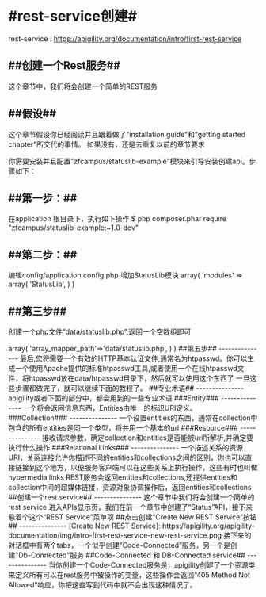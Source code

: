 #rest-service创建#
=============
rest-service : https://apigility.org/documentation/intro/first-rest-service


##创建一个Rest服务##
---------------

这个章节中，我们将会创建一个简单的REST服务

##假设##
---------------
这个章节假设你已经阅读并且跟着做了"installation guide"和“getting started chapter”所交代的事情。 如果没有，还是去重复以前的章节要求

你需要安装并且配置"zfcampus/statuslib-example"模块来引导安装创建api。步骤如下：

##第一步：##
---------------
在application 根目录下，执行如下操作
$ php composer.phar require "zfcampus/statuslib-example:~1.0-dev"

##第二步：##
---------------
编辑config/application.config.php  增加StatusLib模块
array(
	'modules' => array(
		'StatusLib',
	)
)

##第三步##
---------------
创建一个php文件“data/statuslib.php”,返回一个空数组即可
<?PHP
return array();
一定要确认这个文件是可写的

##第四步##
---------------
编辑config/autoload/local.php增加下面的配置
return array(
	'statuslib'=>array(
		'array_mapper_path'=>'data/statuslib.php',
	)
)

##第五步##
---------------
最后,您将需要一个有效的HTTP基本认证文件,通常名为htpasswd。你可以生成一个使用Apache提供的标准htpasswd工具,或者使用一个在线htpasswd文件，将htpasswd放在data/htpasswd目录下，然后就可以使用这个东西了
一旦这些步骤都做完了，就可以继续下面的教程了。

##专业术语##
---------------
apigility或者下面的部分中，都会用到的一些专业术语

###Entity###
---------------
	一个将会返回信息东西，Entities由唯一的标识URI定义。
###Collection###
---------------
	一个设置entities的东西，通常在collection中包含的所有entities是同一个类型，将共用一个基本的uri
###Resource###
---------------
	接收请求参数，确定collection和entities是否能被uri所解析,并确定要执行什么操作
###Relational Links###
---------------	一个描述关系的资源URI，关系连接允许你描述不同的entities和collections之间的区别，你也可以直接链接到这个地方，以便服务客户端可以在这些关系上执行操作，这些有时也叫做hypermedia links
REST服务会返回entities和collections,还提供entities和collection中间的超媒体链接，资源对象协调操作后，返回entities和collections

##创建一个rest service##
---------------
这个章节中我们将会创建一个简单的rest service
进入APIs显示页，我们在前一个章节中创建了“Status”API，接下来悬着个这个“REST Service”菜单项
	
##点击创建“Create New REST Service”按钮##
---------------
[Create New REST Service]:  https://apigility.org/apigility-documentation/img/intro-first-rest-service-new-rest-service.png
接下来的对话框中有两个tabs，一个似乎创建“Code-Connected”服务，另一个是创建"Db-Connected"服务

##Code-Connected 和 DB-Connected service##
---------------
当你创建一个Code-Connected服务是，apigility创建了一个资源类来定义所有可以在rest服务中被操作的变量，这些操作会返回“405 Method Not Allowed”响应，你把这些写到代码中就不会出现这种情况了。



